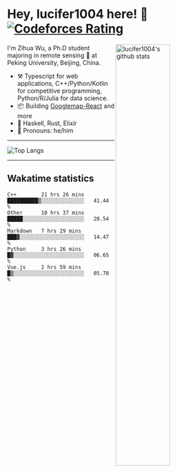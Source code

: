 # Hey, lucifer1004 here! :wave: [![Codeforces Rating](https://cfrating.ihcr.top/?user=lucifer1004&style=flat-square)](https://codeforces.com/profile/lucifer1004)

<img width="50%" align="right" alt="lucifer1004's github stats" src="https://github-readme-stats.vercel.app/api?username=lucifer1004&show_icons=true">

I'm Zihua Wu, a Ph.D student majoring in remote sensing :satellite: at Peking University, Beijing, China.

- :hammer_and_pick: Typescript for web applications, C++/Python/Kotlin for competitive programming, Python/R/Julia for data science.
- :package: Building [Googlemap-React](https://github.com/googlemap-react/googlemap-react) and more
- :seedling: Haskell, Rust, Elixir
- :man: Pronouns: he/him

---

![Top Langs](https://github-readme-stats.vercel.app/api/top-langs/?username=lucifer1004&layout=compact)

---

## Wakatime statistics

<!--START_SECTION:waka-->
```text
C++        21 hrs 26 mins  ██████████▒░░░░░░░░░░░░░░   41.44 % 
Other      10 hrs 37 mins  █████░░░░░░░░░░░░░░░░░░░░   20.54 % 
Markdown   7 hrs 29 mins   ███▓░░░░░░░░░░░░░░░░░░░░░   14.47 % 
Python     3 hrs 26 mins   █▓░░░░░░░░░░░░░░░░░░░░░░░   06.65 % 
Vue.js     2 hrs 59 mins   █▒░░░░░░░░░░░░░░░░░░░░░░░   05.78 % 
```
<!--END_SECTION:waka-->
